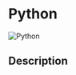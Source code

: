 # Python
![Python](https://github.com/Halston1031/WEB/blob/main/Resources/Python.PNG)
## Description
